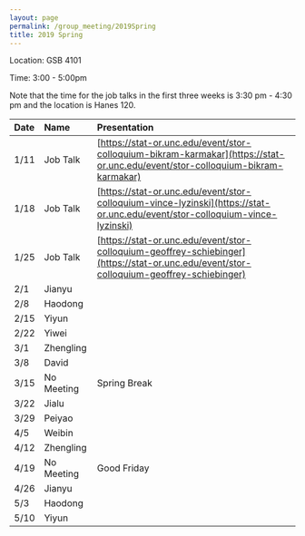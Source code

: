 ```yaml
---
layout: page
permalink: /group_meeting/2019Spring
title: 2019 Spring
---
```


Location: GSB 4101 

Time: 3:00 - 5:00pm


Note that the time for the job talks in the first three weeks is 3:30 pm - 4:30 pm and the location is Hanes 120.

| Date    | Name       | Presentation |
| :----   | :----------|:--------     |
| 1/11    | Job Talk   | [https://stat-or.unc.edu/event/stor-colloquium-bikram-karmakar](https://stat-or.unc.edu/event/stor-colloquium-bikram-karmakar) |
| 1/18    | Job Talk   |  [https://stat-or.unc.edu/event/stor-colloquium-vince-lyzinski](https://stat-or.unc.edu/event/stor-colloquium-vince-lyzinski) |
| 1/25    | Job Talk | [https://stat-or.unc.edu/event/stor-colloquium-geoffrey-schiebinger](https://stat-or.unc.edu/event/stor-colloquium-geoffrey-schiebinger) |
| 2/1    | Jianyu |  | 
| 2/8    |  Haodong  |       |
| 2/15    | Yiyun |       |
| 2/22   |  Yiwei  ||
| 3/1   | Zhengling | |
| 3/8   |  David ||
| 3/15    |  No Meeting  | Spring Break |
| 3/22    | Jialu |  |
| 3/29   | Peiyao |  |
| 4/5   | Weibin |  |
| 4/12   |  Zhengling  | |
| 4/19    | No Meeting | Good Friday |
| 4/26    | Jianyu |          |
| 5/3    | Haodong |       |
| 5/10    | Yiyun |        |

